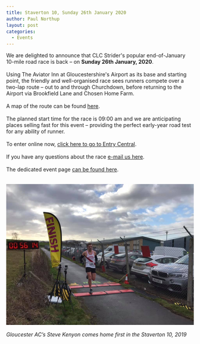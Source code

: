 ```yaml
---
title: Staverton 10, Sunday 26th January 2020
author: Paul Northup
layout: post
categories:
  - Events
---
```


We are delighted to announce that CLC Strider's popular end-of-January 10-mile road race is back – on <strong>Sunday 26th January, 2020</strong>.<br /><br />Using The Aviator Inn at Gloucestershire's Airport as its base and starting point, the friendly and well-organised race sees runners compete over a two-lap route – out to and through Churchdown, before returning to the Airport via Brookfield Lane and Chosen Home Farm.  <br /><br />A map of the route can be found <a href="/Images/2015/11/Plan-1-Route-Map.pdf">here</a>.<br /><br />The planned start time for the race is 09:00 am and we are anticipating places selling fast for this event – providing the perfect early-year road test for any ability of runner.<br /><br />To enter online now, <a href="https://www.entrycentral.com/event/111305">click here to go to Entry Central</a>.<br /><br />If you have any questions about the race <a href="http:// staverton10@clcstriders-runningclub.co.uk">e-mail us here</a>.<br /><br />The dedicated event page <a href="/staverton-10">can be found here</a>.<br /><strong> </strong><br />

<img src="/Images/2019/01/Steve-Kenyon-Staverton-10-2019.jpg" alt="Gloucester AC’s Steve Kenyon comes home first in the Staverton 10, 2019" />

_Gloucester AC’s Steve Kenyon comes home first in the Staverton 10, 2019_
